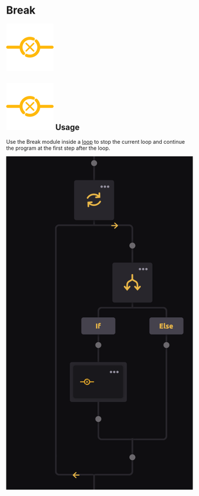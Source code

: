 # Break

![Break out of the current loop.](../../../.gitbook/assets/break%20%283%29%20%283%29%20%282%29.png)

## ![](../../../.gitbook/assets/break%20%283%29%20%283%29%20%281%29.png) Usage

Use the Break module inside a [loop](./) to stop the current loop and continue the program at the first step after the loop.

![Example use of Break module](../../../.gitbook/assets/break_module.png)

